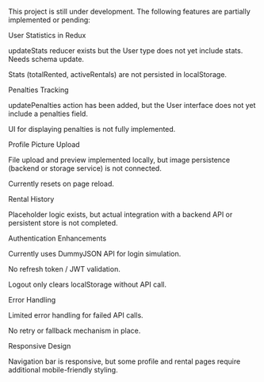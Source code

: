 This project is still under development. The following features are partially implemented or pending:

User Statistics in Redux

updateStats reducer exists but the User type does not yet include stats. Needs schema update.

Stats (totalRented, activeRentals) are not persisted in localStorage.

Penalties Tracking

updatePenalties action has been added, but the User interface does not yet include a penalties field.

UI for displaying penalties is not fully implemented.

Profile Picture Upload

File upload and preview implemented locally, but image persistence (backend or storage service) is not connected.

Currently resets on page reload.

Rental History

Placeholder logic exists, but actual integration with a backend API or persistent store is not completed.

Authentication Enhancements

Currently uses DummyJSON API
 for login simulation.

No refresh token / JWT validation.

Logout only clears localStorage without API call.

Error Handling

Limited error handling for failed API calls.

No retry or fallback mechanism in place.

Responsive Design

Navigation bar is responsive, but some profile and rental pages require additional mobile-friendly styling.